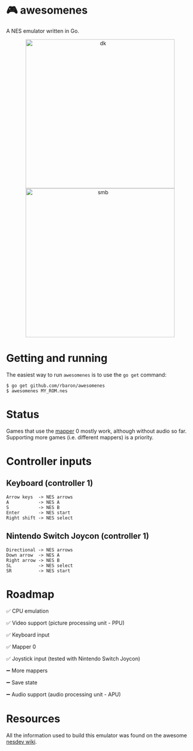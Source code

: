 # 🎮 awesomenes

A NES emulator written in Go.

<p align="center">
  <img src="https://i.imgur.com/z8xYcxV.png" alt="dk"  width="400px"/>
  <img src="https://i.imgur.com/ahSN16z.png" alt="smb" width="400px"/>
</p>

# Getting and running

The easiest way to run `awesomenes` is to use the `go get` command:

```
$ go get github.com/rbaron/awesomenes
$ awesomenes MY_ROM.nes
```

# Status

Games that use the [mapper](http://wiki.nesdev.com/w/index.php/Mapper) 0 mostly work, although without audio so far. Supporting more games (i.e. different mappers) is a priority.

# Controller inputs

## Keyboard (controller 1)

```
Arrow keys  -> NES arrows
A           -> NES A
S           -> NES B
Enter       -> NES start
Right shift -> NES select
```

## Nintendo Switch Joycon (controller 1)

```
Directional -> NES arrows
Down arrow  -> NES A
Right arrow -> NES B
SL          -> NES select
SR          -> NES start
```

# Roadmap

✅ CPU emulation

✅ Video support (picture processing unit - PPU)

✅ Keyboard input

✅ Mapper 0

✅ Joystick input (tested with Nintendo Switch Joycon)

➖ More mappers

➖ Save state

➖ Audio support (audio processing unit - APU)


# Resources

All the information used to build this emulator was found on the awesome [nesdev wiki](https://wiki.nesdev.com).
